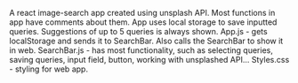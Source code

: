 A react image-search app created using unsplash API.
Most functions in app have comments about them.
App uses local storage to save inputted queries. Suggestions of up to 5 queries is always shown.
App.js - gets localStorage and sends it to SearchBar. Also calls the SearchBar to show it in web.
SearchBar.js - has most functionality, such as selecting queries, saving queries, input field, button, working with unsplashed API...
Styles.css - styling for web app.
